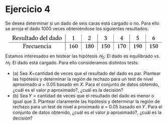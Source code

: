 # Ejercicio 4
Se desea determinar si un dado de seis caras está cargado o no. Para ello se arroja el dado 1000 veces obteniéndose los siguientes resultados:
![alt text](image.png)
Estamos interesados en testear las hipótesis $𝐻_0$: El dado es equilibrado vs. $𝐻_1$: El dado está cargado. Para ello consideramos distintos tests: 
* (a) Sea 𝑋=cantidad de veces que el resultado del dado es par. Plantear las hipótesis y determinar la región de rechazo para un test de nivel aproximado 𝛼 = 0.05 basado en 𝑋. Para el conjunto de datos obtenido, ¿cuál es el valor 𝑝 aproximado?, ¿cuál es la decisión? 
* (b) Sea 𝑌 = cantidad de veces que el resultado del dado es menor o igual que 3. Plantear claramente las hipótesis y determinar la región de rechazo para un test de nivel a proximado 𝛼 = 0.05 basado en 𝑌. Para el conjunto de datos obtenido, ¿cuál es el valor 𝑝 aproximado?, ¿cuál es la decisión?